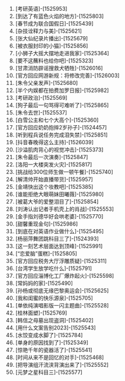 
1. [考研英语]-[1525953]
1. [到达了有蓝色火焰的地方]-[1525803]
1. [春节成为联合国假日]-[1525439]
1. [杂技诠释力与美]-[1525621]
1. [张大仙纪录片播出]-[1525679]
1. [被衣服封印的小猫]-[1525856]
1. [小狮子大摇大摆地走进我家]-[1525364]
1. [要不这蘸料也给你吧]-[1525323]
1. [甘肃消防辟谣搜救犬牺牲]-[1526016]
1. [官方回应网游新规：将修改完善]-[1526003]
1. [朱令父亲发声]-[1525680]
1. [半个内娱都在拍费加罗日报]-[1525982]
1. [考研政治]-[1525569]
1. [狗子最后一句骂得可难听了]-[1525865]
1. [朱令去世]-[1525537]
1. [白雪公主和七个大高个]-[1525360]
1. [官方回应奶奶抱摔2岁孙子]-[1524457]
1. [听到程兵说任务完成泪失禁]-[1525851]
1. [抖音春晚得这么主持]-[1526039]
1. [沙溢肌肉背心的视觉冲击]-[1525373]
1. [朱令最后一次演奏]-[1525847]
1. [洛阳一大楼突发火灾]-[1525817]
1. [挑战给300位师生做一顿午餐]-[1525740]
1. [解清帅开始直播带货]-[1525957]
1. [金靖快出这个妆教吧]-[1525385]
1. [谁能拒绝大眼萌妹田曦薇]-[1525980]
1. [被葛大爷的爱整泪目了]-[1525854]
1. [刘涛认出记者手机壳上的肖战]-[1525553]
1. [金手指刘德华好会哄老婆]-[1525770]
1. [甜馨重现金句]-[1525986]
1. [到底在对英语作业做什么]-[1525495]
1. [杨丽萍舞团跳科目三了]-[1524393]
1. [这一刻艺术层面达到顶峰]-[1525991]
1. [“恋爱脑”蛋糕]-[1525805]
1. [官方回应税务大厅浮雕质疑]-[1525311]
1. [台湾学生放学吃什么]-[1525791]
1. [官方回应淄博化工厂爆炸起火]-[1525598]
1. [常妈妈的家]-[1525490]
1. [孙杨或彻底无缘巴黎奥运会]-[1525625]
1. [我和闺蜜的快乐源泉]-[1525705]
1. [单依纯演唱影版一闪主题曲]-[1525528]
1. [桂林面塑]-[1525769]
1. [韩信之母墓出现盗洞]-[1525402]
1. [用什么文案告别2023]-[1525543]
1. [水饺变成水脚了]-[1525784]
1. [单身的原因找到了]-[1525349]
1. [惊艳千年的瓷器活了]-[1525541]
1. [时间从来不是回忆的对手]-[1525468]
1. [把导演组汗流浃背演出来了]-[1525552]
1. [元梦之星科目三]-[1525577]
